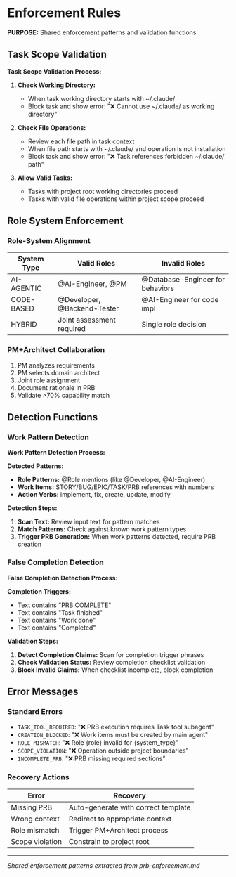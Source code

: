 # Enforcement Rules

**PURPOSE:** Shared enforcement patterns and validation functions

## Task Scope Validation

**Task Scope Validation Process:**

1. **Check Working Directory:**
   - When task working directory starts with ~/.claude/
   - Block task and show error: "❌ Cannot use ~/.claude/ as working directory"

2. **Check File Operations:**
   - Review each file path in task context
   - When file path starts with ~/.claude/ and operation is not installation
   - Block task and show error: "❌ Task references forbidden ~/.claude/ path"

3. **Allow Valid Tasks:**
   - Tasks with project root working directories proceed
   - Tasks with valid file operations within project scope proceed

## Role System Enforcement

### Role-System Alignment
| System Type | Valid Roles | Invalid Roles |
|-------------|------------|---------------|
| AI-AGENTIC | @AI-Engineer, @PM | @Database-Engineer for behaviors |
| CODE-BASED | @Developer, @Backend-Tester | @AI-Engineer for code impl |
| HYBRID | Joint assessment required | Single role decision |

### PM+Architect Collaboration
1. PM analyzes requirements
2. PM selects domain architect
3. Joint role assignment
4. Document rationale in PRB
5. Validate >70% capability match

## Detection Functions

### Work Pattern Detection

**Work Pattern Detection Process:**

**Detected Patterns:**
- **Role Patterns:** @Role mentions (like @Developer, @AI-Engineer)
- **Work Items:** STORY/BUG/EPIC/TASK/PRB references with numbers
- **Action Verbs:** implement, fix, create, update, modify

**Detection Steps:**
1. **Scan Text:** Review input text for pattern matches
2. **Match Patterns:** Check against known work pattern types
3. **Trigger PRB Generation:** When work patterns detected, require PRB creation

### False Completion Detection

**False Completion Detection Process:**

**Completion Triggers:**
- Text contains "PRB COMPLETE"
- Text contains "Task finished"
- Text contains "Work done"
- Text contains "Completed"

**Validation Steps:**
1. **Detect Completion Claims:** Scan for completion trigger phrases
2. **Check Validation Status:** Review completion checklist validation
3. **Block Invalid Claims:** When checklist incomplete, block completion

## Error Messages

### Standard Errors
- `TASK_TOOL_REQUIRED`: "❌ PRB execution requires Task tool subagent"
- `CREATION_BLOCKED`: "❌ Work items must be created by main agent"
- `ROLE_MISMATCH`: "❌ Role {role} invalid for {system_type}"
- `SCOPE_VIOLATION`: "❌ Operation outside project boundaries"
- `INCOMPLETE_PRB`: "❌ PRB missing required sections"

### Recovery Actions
| Error | Recovery |
|-------|----------|
| Missing PRB | Auto-generate with correct template |
| Wrong context | Redirect to appropriate context |
| Role mismatch | Trigger PM+Architect process |
| Scope violation | Constrain to project root |

---
*Shared enforcement patterns extracted from prb-enforcement.md*